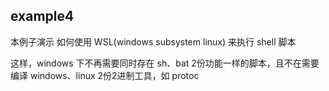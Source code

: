 ## example4

本例子演示 如何使用 WSL(windows subsystem linux) 来执行 shell 脚本

这样，windows 下不再需要同时存在 sh、bat 2份功能一样的脚本，且不在需要编译 windows、linux 2份2进制工具，如 protoc